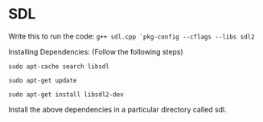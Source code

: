 # SDL
Write this to run the code:
```g++ sdl.cpp `pkg-config --cflags --libs sdl2```


Installing Dependencies: (Follow the following steps)


`sudo apt-cache search libsdl`


`sudo apt-get update`


`sudo apt-get install libsdl2-dev`


Install the above dependencies in a particular directory called sdl.

